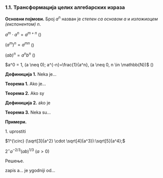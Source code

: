 ### 1.1. **Трансформација целих алгебарских израза**

**Основни појмови.** Број $a^n$ назван је *степен са основом* $a$ и *изложиоцем (експонентом)* $n$.

$a^m \cdot a^n = a^{m+n}$ ()

${(a^m)} ^n = a^{mn}$ ()

${(ab)}^n = a^n b^n$ ()

$a^0 = 1, (a \neq 0); a^{-n}=\frac{1}{a^n}, (a \neq 0, n \in \mathbb{N})$ ()

**Дефиниција 1.** Neka je...

**Теорема 1.** Ako je...

**Теорема 2.** Ako sy

**Дефиниција 2.** ako je

**Теорема 3.** Neka su...

**Примери.**

$1.$ uprostiti

$1^{\circ} (\sqrt[3]{a^2} \cdot \sqrt[4]{a^3}):\sqrt[5]{a^4};$

$2^{\circ} a^{-2/3} (ab)^{1/3} \ (a>0)$

Решење.

zapis a... je ygodniji od...
